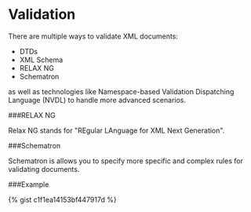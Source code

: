 Validation
==========

There are multiple ways to validate XML documents:
* DTDs
* XML Schema
* RELAX NG
* Schematron

as well as technologies like Namespace-based Validation Dispatching Language (NVDL) to handle more advanced scenarios.

###RELAX NG

Relax NG stands for "REgular LAnguage for XML Next Generation".

###Schematron

Schematron is allows you to specify more specific and complex rules for validating documents. 

###Example

{% gist c1f1ea14153bf447917d %}